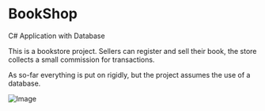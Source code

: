 # BookShop
C# Application with Database


This is a bookstore project. Sellers can register and sell their book, the store collects a small commission for transactions.

As so-far everything is put on rigidly, but the project assumes the use of a database.

![Image](BookShop/example.png?raw=true)

